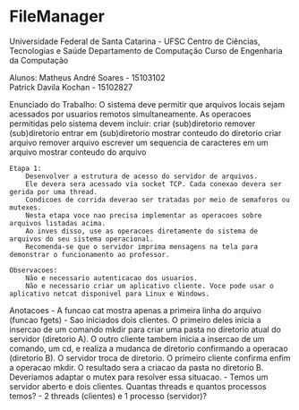 # FileManager

Universidade Federal de Santa Catarina - UFSC
Centro de Ciências, Tecnologias e Saúde
Departamento de Computação
Curso de Engenharia da Computação

Alunos: Matheus André Soares - 15103102<br>
        Patrick Davila Kochan - 15102827<br>

Enunciado do Trabalho:
    O sistema deve permitir que arquivos locais sejam acessados por usuarios remotos simultaneamente.
    As operacoes permitidas pelo sistema devem incluir:
    criar (sub)diretorio
    remover (sub)diretorio
    entrar em (sub)diretorio
    mostrar conteudo do diretorio
    criar arquivo
    remover arquivo
    escrever um sequencia de caracteres em um arquivo
    mostrar conteudo do arquivo

    Etapa 1:
        Desenvolver a estrutura de acesso do servidor de arquivos.
        Ele devera sera acessado via socket TCP. Cada conexao devera ser gerida por uma thread.
        Condicoes de corrida deverao ser tratadas por meio de semaforos ou mutexes.
        Nesta etapa voce nao precisa implementar as operacoes sobre arquivos listadas acima.
        Ao inves disso, use as operacoes diretamente do sistema de arquivos do seu sistema operacional.
        Recomenda-se que o servidor imprima mensagens na tela para demonstrar o funcionamento ao professor.

    Observacoes:
        Não e necessario autenticacao dos usuarios.
        Não e necessario criar um aplicativo cliente. Voce pode usar o aplicativo netcat disponivel para Linux e Windows.
     
Anotacoes
    - A funcao cat mostra apenas a primeira linha do arquivo (funcao fgets)
    - Sao iniciados dois clientes. O primeiro deles inicia a insercao de um comando mkdir para criar uma pasta
no diretorio atual do servidor (diretorio A). O outro cliente tambem inicia a insercao de um comando, um cd,
e realiza a mudanca de diretorio confirmando a operacao (diretorio B). O servidor troca de diretorio. O primeiro 
cliente confirma enfim a operacao mkdir. O resultado sera a criacao da pasta no diretorio B. Deveriamos adaptar o 
mutex para resolver essa situacao.
    - Temos um servidor aberto e dois clientes. Quantas threads e quantos processos temos?
        - 2 threads (clientes) e 1 processo (servidor)?
